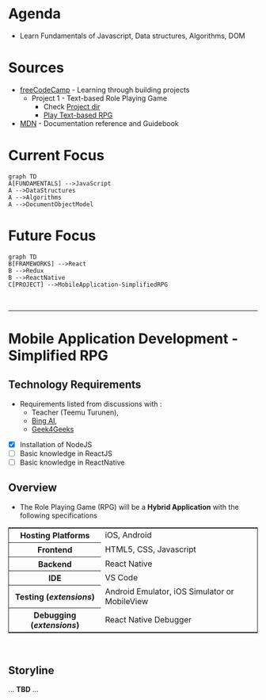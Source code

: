 # Agenda
 - Learn Fundamentals of Javascript, Data structures, Algorithms, DOM

# Sources
- [freeCodeCamp](https://www.freecodecamp.org/learn/javascript-algorithms-and-data-structures-v8/) - Learning through building projects
    - Project 1 - Text-based Role Playing Game
        - Check [Project dir](https://github.com/prak112/DevSchool-Javascript/tree/text-rpg)
        - [Play Text-based RPG](https://prak112.github.io/DevSchool-Javascript/)
- [MDN](https://developer.mozilla.org/en-US/docs/Web/JavaScript) - Documentation reference and Guidebook

# Current Focus
```mermaid
graph TD
A[FUNDAMENTALS] -->JavaScript
A -->DataStructures
A -->Algorithms
A -->DocumentObjectModel
```

# Future Focus
```mermaid
graph TD
B[FRAMEWORKS] -->React 
B -->Redux
B -->ReactNative
C[PROJECT] -->MobileApplication-SimplifiedRPG
```
<br>
<hr>

# Mobile Application Development - Simplified RPG
## Technology Requirements
- Requirements listed from discussions with :
    -   Teacher (Teemu Turunen), 
    -   [Bing AI](https://sl.bing.net/dEhXls9KsqO), 
    -   [Geek4Geeks](https://www.geeksforgeeks.org/introduction-react-native/?ref=lbp)

- [X] Installation of NodeJS
- [ ] Basic knowledge in ReactJS 
- [ ] Basic knowledge in ReactNative

## Overview
- The Role Playing Game (RPG) will be a **Hybrid Application** with the following specifications 

<table style="border: 1px solid; border-collapse: collapse;">
    <tr>
        <th>Hosting Platforms</th>
        <td>iOS, Android</td>
    </tr>
    <tr>
        <th>Frontend</th>
        <td>HTML5, CSS, Javascript</td>
    </tr>
    <tr>
        <th>Backend</th>
        <td>React Native</td>
    <tr>
    <tr>
        <th>IDE</th>
        <td>VS Code</td>
    </tr>
    <tr>
        <th>Testing (<i>extensions</i>)</th>
        <td>Android Emulator, iOS Simulator or MobileView</td>
    </tr>
    <tr>
        <th>Debugging (<i>extensions</i>)</th>
        <td>React Native Debugger</td>
    </tr>
</table>

<br>

## Storyline
... **TBD** ...
